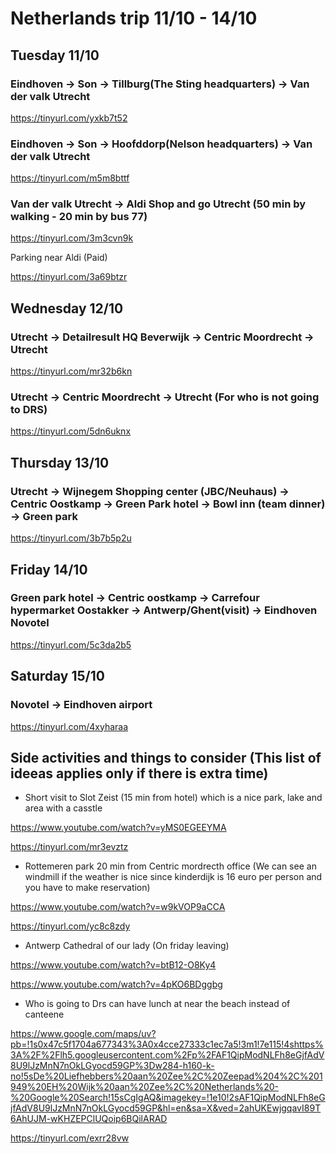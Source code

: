 # Netherlands trip 11/10 - 14/10

## Tuesday 11/10

### Eindhoven -> Son -> Tillburg(The Sting headquarters) -> Van der valk Utrecht

https://tinyurl.com/yxkb7t52

### Eindhoven -> Son -> Hoofddorp(Nelson headquarters) -> Van der valk Utrecht

https://tinyurl.com/m5m8bttf

### Van der valk Utrecht -> Aldi Shop and go Utrecht (50 min by walking - 20 min by bus 77)

https://tinyurl.com/3m3cvn9k

Parking near Aldi (Paid)

https://tinyurl.com/3a69btzr

## Wednesday 12/10

### Utrecht -> Detailresult HQ Beverwijk -> Centric Moordrecht -> Utrecht 
https://tinyurl.com/mr32b6kn

### Utrecht -> Centric Moordrecht -> Utrecht (For who is not going to DRS)
https://tinyurl.com/5dn6uknx

## Thursday 13/10

### Utrecht -> Wijnegem Shopping center (JBC/Neuhaus) -> Centric Oostkamp -> Green Park hotel -> Bowl inn (team dinner) -> Green park

https://tinyurl.com/3b7b5p2u

## Friday 14/10

### Green park hotel -> Centric oostkamp -> Carrefour hypermarket Oostakker -> Antwerp/Ghent(visit) -> Eindhoven Novotel

https://tinyurl.com/5c3da2b5

## Saturday 15/10

### Novotel -> Eindhoven airport

https://tinyurl.com/4xyharaa

## Side activities and things to consider (This list of ideeas applies only if there is extra time)

- Short visit to Slot Zeist (15 min from hotel) which is a nice park, lake and area with a casstle 

https://www.youtube.com/watch?v=yMS0EGEEYMA 

https://tinyurl.com/mr3evztz

- Rottemeren park 20 min from Centric mordrecth office (We can see an windmill if the weather is nice since kinderdijk is 16 euro per person and you have to make reservation)

https://www.youtube.com/watch?v=w9kVOP9aCCA

https://tinyurl.com/yc8c8zdy

- Antwerp Cathedral of our lady (On friday leaving)

https://www.youtube.com/watch?v=btB12-O8Ky4

https://www.youtube.com/watch?v=4pKO6BDggbg

- Who is going to Drs can have lunch at near the beach instead of canteene

https://www.google.com/maps/uv?pb=!1s0x47c5f1704a677343%3A0x4cce27333c1ec7a5!3m1!7e115!4shttps%3A%2F%2Flh5.googleusercontent.com%2Fp%2FAF1QipModNLFh8eGjfAdV8U9lJzMnN7nOkLGyocd59GP%3Dw284-h160-k-no!5sDe%20Liefhebbers%20aan%20Zee%2C%20Zeepad%204%2C%201949%20EH%20Wijk%20aan%20Zee%2C%20Netherlands%20-%20Google%20Search!15sCgIgAQ&imagekey=!1e10!2sAF1QipModNLFh8eGjfAdV8U9lJzMnN7nOkLGyocd59GP&hl=en&sa=X&ved=2ahUKEwjgqavI89T6AhUJM-wKHZEPClUQoip6BQilARAD

https://tinyurl.com/exrr28vw
